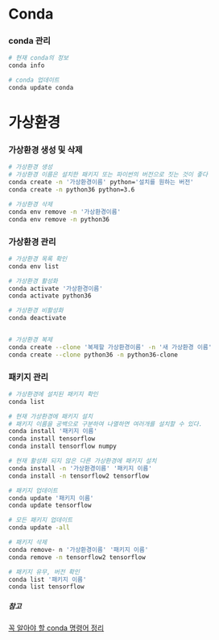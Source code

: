 # Conda

### conda 관리
```bash
# 현재 conda의 정보
conda info

# conda 업데이트
conda update conda
```


# 가상환경

### 가상환경 생성 및 삭제

```bash
# 가상환경 생성
# 가상환경 이름은 설치한 패키지 또는 파이썬의 버전으로 짓는 것이 좋다
conda create -n '가상환경이름' python='설치를 원하는 버전'
conda create -n python36 python=3.6

# 가상환경 삭제
conda env remove -n '가상환경이름'
conda env remove -n python36
```

### 가상환경 관리

```bash
# 가상환경 목록 확인
conda env list

# 가상환경 활성화
conda activate '가상환경이름'
conda activate python36

# 가상환경 비활성화
conda deactivate


# 가상환경 복제
conda create --clone '복제할 가상환경이름' -n '새 가상환경 이름'
conda create --clone python36 -n python36-clone
```

### 패키지 관리
```bash
# 가상환경에 설치된 패키지 확인
conda list

# 현재 가상환경에 패키지 설치
# 패키지 이름을 공백으로 구분하여 나열하면 여러개를 설치할 수 있다.
conda install '패키지 이름'
conda install tensorflow
conda install tensorflow numpy

# 현재 활성화 되지 않은 다른 가상환경에 패키지 설치
conda install -n '가상환경이름' '패키지 이름'
conda install -n tensorflow2 tensorflow

# 패키지 업데이트
conda update '패키지 이름'
conda update tensorflow

# 모든 패키지 업데이트
conda update -all

# 패키지 삭제
conda remove- n '가상환경이름' '패키지 이름'
conda remove -n tensorflow2 tensorflow

# 패키지 유무, 버전 확인
conda list '패키지 이름'
conda list tensorflow
```


##### 참고
[꼭 알아야 할 conda 명령어 정리](https://bskyvision.com/713)